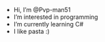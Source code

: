- Hi, I’m @Pvp-man51
- I’m interested in programming
- I’m currently learning C#
- I like pasta :)

<!---
Pvp-man51/Pvp-man51 is a ✨ special ✨ repository because its `README.md` (this file) appears on your GitHub profile.
You can click the Preview link to take a look at your changes.
--->
